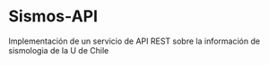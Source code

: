 # Sismos-API
Implementación de un servicio de API REST sobre la información de sismologia de la U de Chile
